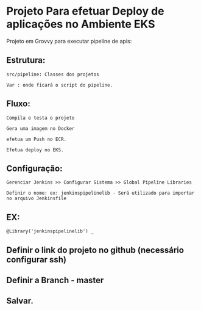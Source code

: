 # Projeto Para efetuar Deploy de aplicações no Ambiente EKS

Projeto em Grovvy para executar pipeline de apis:

## Estrutura:

```
src/pipeline: Classes dos projetos
```

```
Var : onde ficará o script do pipeline.
```

## Fluxo:


```
Compila e testa o projeto

Gera uma imagem no Docker

efetua um Push no ECR.

Efetua deploy no EKS.

```

## Configuração:


```
Gerenciar Jenkins >> Configurar Sistema >> Global Pipeline Libraries

Definir o nome: ex: jenkinspipelinelib - Será utilizado para importar no arquivo Jenkinsfile

```

## EX: 

```
@Library('jenkinspipelinelib') _
```

## Definir o link do projeto no github (necessário configurar ssh)

## Definir a Branch - master

## Salvar.


